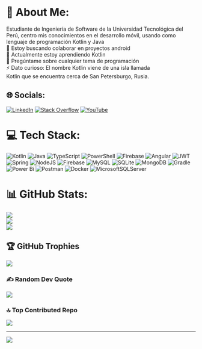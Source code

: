 # 💫 About Me:
Estudiante de Ingeniería de Software de la Universidad Tecnológica del Perú, centro mis conocimientos en el desarrollo móvil, usando como lenguaje de programación Kotlin y Java<br>
👯 Estoy buscando colaborar en proyectos android<br>🌱 Actualmente estoy aprendiendo Kotlin<br>💬 Pregúntame sobre cualquier tema de programación <br>⚡ Dato curioso: El nombre Kotlin viene de una isla llamada <br>      Kotlin que se encuentra cerca de San Petersburgo, Rusia.


## 🌐 Socials:
[![LinkedIn](https://img.shields.io/badge/LinkedIn-%230077B5.svg?logo=linkedin&logoColor=white)](https://linkedin.com/in/josepeca47609b212) [![Stack Overflow](https://img.shields.io/badge/-Stackoverflow-FE7A16?logo=stack-overflow&logoColor=white)](https://stackoverflow.com/users/22206819) [![YouTube](https://img.shields.io/badge/YouTube-%23FF0000.svg?logo=YouTube&logoColor=white)](https://youtube.com/channel/UCZG97cWbovxDqfhLHTfjSmw) 

# 💻 Tech Stack:
![Kotlin](https://img.shields.io/badge/kotlin-%237F52FF.svg?style=for-the-badge&logo=kotlin&logoColor=white) ![Java](https://img.shields.io/badge/java-%23ED8B00.svg?style=for-the-badge&logo=openjdk&logoColor=white) ![TypeScript](https://img.shields.io/badge/typescript-%23007ACC.svg?style=for-the-badge&logo=typescript&logoColor=white) ![PowerShell](https://img.shields.io/badge/PowerShell-%235391FE.svg?style=for-the-badge&logo=powershell&logoColor=white) ![Firebase](https://img.shields.io/badge/firebase-%23039BE5.svg?style=for-the-badge&logo=firebase) ![Angular](https://img.shields.io/badge/angular-%23DD0031.svg?style=for-the-badge&logo=angular&logoColor=white) ![JWT](https://img.shields.io/badge/JWT-black?style=for-the-badge&logo=JSON%20web%20tokens) ![Spring](https://img.shields.io/badge/spring-%236DB33F.svg?style=for-the-badge&logo=spring&logoColor=white) ![NodeJS](https://img.shields.io/badge/node.js-6DA55F?style=for-the-badge&logo=node.js&logoColor=white) ![Firebase](https://img.shields.io/badge/Firebase-039BE5?style=for-the-badge&logo=Firebase&logoColor=white) ![MySQL](https://img.shields.io/badge/mysql-%2300000f.svg?style=for-the-badge&logo=mysql&logoColor=white) ![SQLite](https://img.shields.io/badge/sqlite-%2307405e.svg?style=for-the-badge&logo=sqlite&logoColor=white) ![MongoDB](https://img.shields.io/badge/MongoDB-%234ea94b.svg?style=for-the-badge&logo=mongodb&logoColor=white) ![Gradle](https://img.shields.io/badge/Gradle-02303A.svg?style=for-the-badge&logo=Gradle&logoColor=white) ![Power Bi](https://img.shields.io/badge/power_bi-F2C811?style=for-the-badge&logo=powerbi&logoColor=black) ![Postman](https://img.shields.io/badge/Postman-FF6C37?style=for-the-badge&logo=postman&logoColor=white) ![Docker](https://img.shields.io/badge/docker-%230db7ed.svg?style=for-the-badge&logo=docker&logoColor=white) ![MicrosoftSQLServer](https://img.shields.io/badge/Microsoft%20SQL%20Server-CC2927?style=for-the-badge&logo=microsoft%20sql%20server&logoColor=white)
# 📊 GitHub Stats:
![](https://github-readme-stats.vercel.app/api?username=JoseDPerez11&theme=blue-green&hide_border=false&include_all_commits=false&count_private=false)<br/>
![](https://github-readme-streak-stats.herokuapp.com/?user=JoseDPerez11&theme=blue-green&hide_border=false)<br/>
![](https://github-readme-stats.vercel.app/api/top-langs/?username=JoseDPerez11&theme=blue-green&hide_border=false&include_all_commits=false&count_private=false&layout=compact)

## 🏆 GitHub Trophies
![](https://github-profile-trophy.vercel.app/?username=JoseDPerez11&theme=onestar&no-frame=false&no-bg=true&margin-w=4)

### ✍️ Random Dev Quote
![](https://quotes-github-readme.vercel.app/api?type=vetical&theme=dark)

### 🔝 Top Contributed Repo
![](https://github-contributor-stats.vercel.app/api?username=JoseDPerez11&limit=5&theme=dracula&combine_all_yearly_contributions=true)

---
[![](https://visitcount.itsvg.in/api?id=JoseDPerez11&icon=0&color=3)](https://visitcount.itsvg.in)

<!-- Proudly created with GPRM ( https://gprm.itsvg.in ) -->

